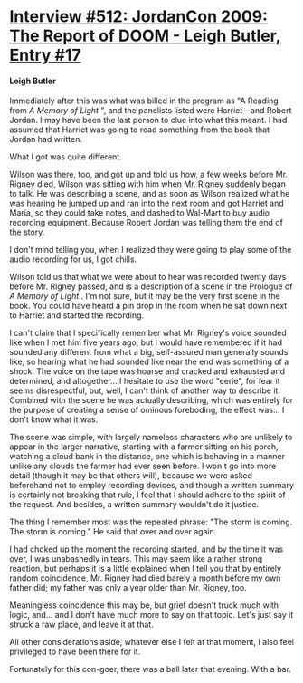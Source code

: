 # [Interview #512: JordanCon 2009: The Report of DOOM - Leigh Butler, Entry #17](https://www.theoryland.com/intvmain.php?i=512#17)

#### Leigh Butler

Immediately after this was what was billed in the program as "A Reading from
*A Memory of Light*
", and the panelists listed were Harriet—and Robert Jordan. I may have been the last person to clue into what this meant. I had assumed that Harriet was going to read something from the book that Jordan had written.

What I got was quite different.

Wilson was there, too, and got up and told us how, a few weeks before Mr. Rigney died, Wilson was sitting with him when Mr. Rigney suddenly began to talk. He was describing a scene, and as soon as Wilson realized what he was hearing he jumped up and ran into the next room and got Harriet and Maria, so they could take notes, and dashed to Wal-Mart to buy audio recording equipment. Because Robert Jordan was telling them the end of the story.

I don't mind telling you, when I realized they were going to play some of the audio recording for us, I got chills.

Wilson told us that what we were about to hear was recorded twenty days before Mr. Rigney passed, and is a description of a scene in the Prologue of
*A Memory of Light*
. I'm not sure, but it may be the very first scene in the book. You could have heard a pin drop in the room when he sat down next to Harriet and started the recording.

I can't claim that I specifically remember what Mr. Rigney's voice sounded like when I met him five years ago, but I would have remembered if it had sounded any different from what a big, self-assured man generally sounds like, so hearing what he had sounded like near the end was something of a shock. The voice on the tape was hoarse and cracked and exhausted and determined, and altogether... I hesitate to use the word "eerie", for fear it seems disrespectful, but, well, I can't think of another way to describe it. Combined with the scene he was actually describing, which was entirely for the purpose of creating a sense of ominous foreboding, the effect was... I don't know what it was.

The scene was simple, with largely nameless characters who are unlikely to appear in the larger narrative, starting with a farmer sitting on his porch, watching a cloud bank in the distance, one which is behaving in a manner unlike any clouds the farmer had ever seen before. I won't go into more detail (though it may be that others will), because we were asked beforehand not to employ recording devices, and though a written summary is certainly not breaking that rule, I feel that I should adhere to the spirit of the request. And besides, a written summary wouldn't do it justice.

The thing I remember most was the repeated phrase: "The storm is coming. The storm is coming." He said that over and over again.

I had choked up the moment the recording started, and by the time it was over, I was unabashedly in tears. This may seem like a rather strong reaction, but perhaps it is a little explained when I tell you that by entirely random coincidence, Mr. Rigney had died barely a month before my own father did; my father was only a year older than Mr. Rigney, too.

Meaningless coincidence this may be, but grief doesn't truck much with logic, and... and I don't have much more to say on that topic. Let's just say it struck a raw place, and leave it at that.

All other considerations aside, whatever else I felt at that moment, I also feel privileged to have been there for it.

Fortunately for this con-goer, there was a ball later that evening. With a bar.

